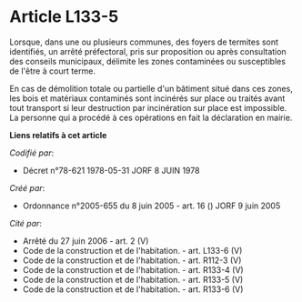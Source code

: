 # Article L133-5

Lorsque, dans une ou plusieurs communes, des foyers de termites sont identifiés, un arrêté préfectoral, pris sur proposition
ou après consultation des conseils municipaux, délimite les zones contaminées ou susceptibles de l'être à court terme.

En cas de démolition totale ou partielle d'un bâtiment situé dans ces zones, les bois et matériaux contaminés sont incinérés
sur place ou traités avant tout transport si leur destruction par incinération sur place est impossible. La personne qui a
procédé à ces opérations en fait la déclaration en mairie.

**Liens relatifs à cet article**

_Codifié par_:

  - Décret n°78-621 1978-05-31 JORF 8 JUIN 1978

_Créé par_:

  - Ordonnance n°2005-655 du 8 juin 2005 - art. 16 () JORF 9 juin 2005

_Cité par_:

  - Arrêté du 27 juin 2006 - art. 2 (V)
  - Code de la construction et de l'habitation. - art. L133-6 (V)
  - Code de la construction et de l'habitation. - art. R112-3 (V)
  - Code de la construction et de l'habitation. - art. R133-4 (V)
  - Code de la construction et de l'habitation. - art. R133-5 (V)
  - Code de la construction et de l'habitation. - art. R133-6 (V)
